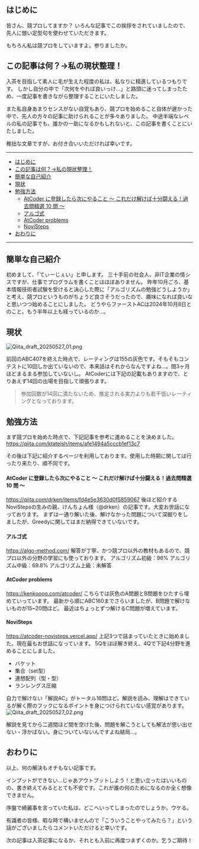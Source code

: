 ## はじめに
皆さん、競プロしてますか？
いろんな記事でこの挨拶をされていましたので、先人に倣い定型句を使わせていただきます。


もちろん私は競プロをしていますよ。参りましたか。

## この記事は何？→私の現状整理！
入茶を目指して素人に毛が生えた程度の私は、私なりに精進しているつもりです。
しかし自分の中で「次何をやれば良いっけ…」と路頭に迷ってしまったため、一度記事を書きながら整理することにいたしました。

また私自身あまりセンスがない自覚もあり、競プロを始めること自体が遅かった中で、先人の方々の記事に助けられることが多々ありました。
中途半端なレベルの私の記事でも、誰かの一助になるかもしれないと、この記事を書くことにいたしました。


稚拙な文章ですが、お付き合いいただければ幸いです。

***
- [はじめに](#はじめに)
- [この記事は何？→私の現状整理！](#この記事は何私の現状整理)
- [簡単な自己紹介](#簡単な自己紹介)
- [現状](#現状)
- [勉強方法](#勉強方法)
    - [AtCoder に登録したら次にやること ～ これだけ解けば十分闘える！過去問精選 10 問 ～](#atcoder-に登録したら次にやること--これだけ解けば十分闘える過去問精選-10-問-)
    - [アルゴ式](#アルゴ式)
    - [AtCoder problems](#atcoder-problems)
    - [NoviSteps](#novisteps)
- [おわりに](#おわりに)
***

## 簡単な自己紹介
初めまして、「てぃーじぇい」と申します。
三十手前の社会人、非IT企業の情シスですが、仕事でプログラムを書くことはほぼありません。
昨年10月ごろ、基本情報技術者試験を受けると決心した際に「アルゴリズムの勉強どうしようか」と考え、競プロというものがちょうど良さそうだったので、趣味になれば良いなと思いつつ始めることにしました。
どうやらファーストACは2024年10月8日とのこと。もう半年以上も経っているのか…。
  
## 現状
![Qiita_draft_20250527_01.png](https://qiita-image-store.s3.ap-northeast-1.amazonaws.com/0/4098794/c09b78e5-48de-499d-acba-c402a54b8fef.png)

前回のABC407を終えた時点で、レーティングは155の灰色です。そもそもコンテストに10回しか出ていないので、本来話はそれからなんですよね…。間3ヶ月ほどまるまる参加していないし。
AtCoderには下記の記載もありますので、とりあえず14回の出場を目指して頑張ります。

> 参加回数が14回に満たないため、推定される実力よりも若干低いレーティングとなっております。

## 勉強方法
まず競プロを始めた時点で、下記記事を参考に進めることを決めました。
https://qiita.com/ktateish/items/afe1494a5cccb1ef13c7

その後は下記に紹介するページを利用しております。使用した時期に関しては行ったり来たり、順不同です。

#### AtCoder に登録したら次にやること ～ これだけ解けば十分闘える！過去問精選 10 問 ～
https://qiita.com/drken/items/fd4e5e3630d0f5859067
後ほど紹介するNoviStepsの生みの親、けんちょん様（@drken）の記事です。大変お世話になっております。
まずは一通り解いた後、解けなかった問題について深掘りをしましたが、Greedyに関してはまだ納得できていないです。

#### アルゴ式
https://algo-method.com/
解答が丁寧、かつ競プロ以外の教材もあるので、競プロ以外の分野の学習にも使っております。
アルゴリズム初級：96%
アルゴリズム中級：69.8%
アルゴリズム上級：未解答

#### AtCoder problems
https://kenkoooo.com/atcoder/
こちらでは灰色のA問題とB問題をひたすら埋めていっています。
最新から順にABC160までさらいましたが、B問題で解けないものが15~20問ほど。
最近はちょっとずつ解けるC問題が増えています。

#### NoviSteps
https://atcoder-novisteps.vercel.app/
上記3つで詰まっていたときに始めました。現在最もお世話になっています。
5Qをほぼ解き終え、4Qで下記4分野を進めることにしました。
- バケット
- 集合（set型）
- 連想配列（型・型）
- ランレングス圧縮

自力で解けない「解説AC」がトータル16問ほど。解説を読み、理解はできているが解く際のフックになるポイントを身につけられていない感覚があります。
![Qiita_draft_20250527_02.png](https://qiita-image-store.s3.ap-northeast-1.amazonaws.com/0/4098794/bd3ee874-770b-44b3-b923-38964a587fb9.png)

解説を見てから二週間ほど間を空けた後、問題を解こうとしても解法が思い出せない・浮かばない。身についていないんですよね結局…。

## おわりに
以上、何の解決もオチもない記事です。


インプットができない…じゃあアウトプットしよう！と思い立ったはいいものの、書き終えてみるととても不安です。これが誰の何のためになるのか全く想像できません。


序盤で綺麗事を言っていた私は、どこへいってしまったのでしょうか。ウケる。

有識者の皆様、暇な時で構いませんので「こういうことやってみたら？」という話がございましたらコメントいただけると幸いです。

次の記事は入茶記事になるか、それとも入前に再度つまずくのか。乞うご期待！
